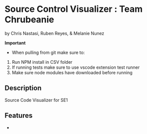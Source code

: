 # Source Control Visualizer : Team Chrubeanie

by Chris Nastasi, Ruben Reyes, & Melanie Nunez

**Important**

- When pulling from git make sure to:

1. Run NPM install in CSV folder
2. If running tests make sure to use vscode extension test runner
3. Make sure node modules have downloaded before running

## Description

Source Code Visualizer for SE1


## Features

- 


